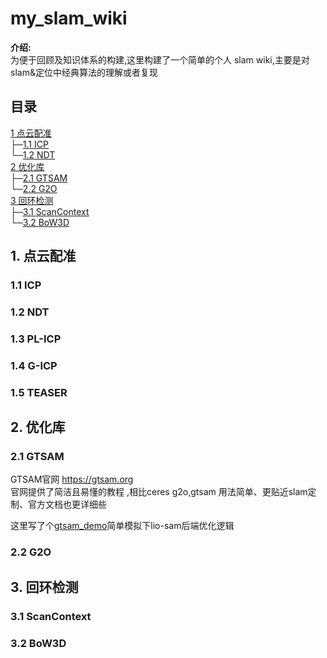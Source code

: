 # my_slam_wiki
**介绍:**    
为便于回顾及知识体系的构建,这里构建了一个简单的个人 slam wiki,主要是对slam&定位中经典算法的理解或者复现



## 目录

 [1 点云配准](#1)   
├─[1.1 ICP](#1.1)  
└─[1.2 NDT](#1.2)  
 [2 优化库](#2)     
├─[2.1 GTSAM](#2.1)  
└─[2.2 G2O](#2.2)  
 [3 回环检测](#3)     
├─[3.1 ScanContext](#3.1)  
└─[3.2 BoW3D](#3.2)


## 1. 点云配准 <span id="1"></span>
### 1.1 ICP <span id="1.1"></span>
### 1.2 NDT <span id="1.2"></span>
### 1.3 PL-ICP <span id="1.3"></span>
### 1.4 G-ICP <span id="1.4"></span>
### 1.5 TEASER <span id="1.5"></span>



## 2. 优化库 <span id="2"></span>
### 2.1 GTSAM <span id="2.1"></span>
GTSAM官网 https://gtsam.org  
官网提供了简洁且易懂的教程 ,相比ceres g2o,gtsam 用法简单、更贴近slam定制、官方文档也更详细些 

这里写了个[gtsam_demo](./gtsam_demo.cpp)简单模拟下lio-sam后端优化逻辑   

### 2.2 G2O <span id="2.2"></span> 

## 3. 回环检测 <span id="3"></span>
### 3.1 ScanContext <span id="3.1"></span>
### 3.2 BoW3D <span id="3.2"></span>





